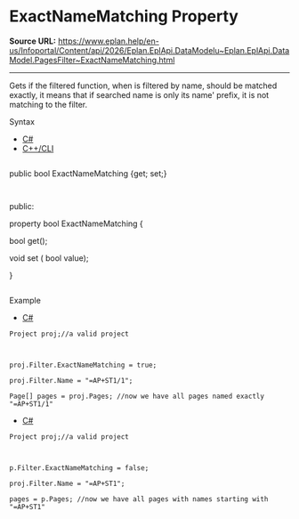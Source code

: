 # ExactNameMatching Property

**Source URL:** https://www.eplan.help/en-us/Infoportal/Content/api/2026/Eplan.EplApi.DataModelu~Eplan.EplApi.DataModel.PagesFilter~ExactNameMatching.html

---

Gets if the filtered function, when is filtered by name, should be matched exactly, it means that if searched name is only its name' prefix, it is not matching to the filter.

Syntax

- [C#](#i-syntax-CS)
- [C++/CLI](#i-syntax-CPP2005)

```
```
public bool ExactNameMatching {get; set;}
```
```

```
```
public:

property bool ExactNameMatching {

   bool get();

   void set (    bool value);

}
```
```

Example

- [C#](#i-tab-content-75e962fe-f2ad-48b8-ba43-2392ce2f0ec0)

```
Project proj;//a valid project



proj.Filter.ExactNameMatching = true;

proj.Filter.Name = "=AP+ST1/1";

Page[] pages = proj.Pages; //now we have all pages named exactly "=AP+ST1/1"
```

- [C#](#i-tab-content-37d67a07-8eb8-4a49-93df-4df44a8bf2ed)

```
Project proj;//a valid project



p.Filter.ExactNameMatching = false;

proj.Filter.Name = "=AP+ST1";

pages = p.Pages; //now we have all pages with names starting with "=AP+ST1"
```
